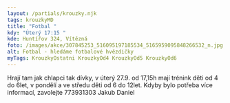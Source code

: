 ```yaml
---
layout: /partials/krouzky.njk
tags: krouzkyMD
title: "Fotbal "
kdy: "Úterý 17:15 "
kde: Huntířov 324, Vítězná
foto: /images/akce/307845253_516095197185534_5165959095848266532_n.jpg
alt: Fotbal - hledáme fotbalové hvězdičky
myTags: KrouzkyOstatni KrouzkyOd4 KrouzkyOd5 KrouzkyOd6
---
```

<!--StartFragment-->

Hrají tam jak chlapci tak dívky, v úterý 27.9. od 17,15h mají trénink děti od 4 do 6let, v pondělí a ve středu děti od 6 do 12let. Kdyby bylo potřeba více informací, zavolejte 773931303 Jakub Daniel

<!--EndFragment-->